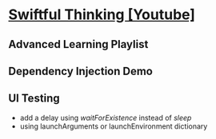 # [Swiftful Thinking [Youtube]](https://www.youtube.com/@SwiftfulThinking)

## Advanced Learning Playlist

## Dependency Injection Demo

## UI Testing
* add a delay using *waitForExistence* instead of *sleep*
* using launchArguments or launchEnvironment dictionary
